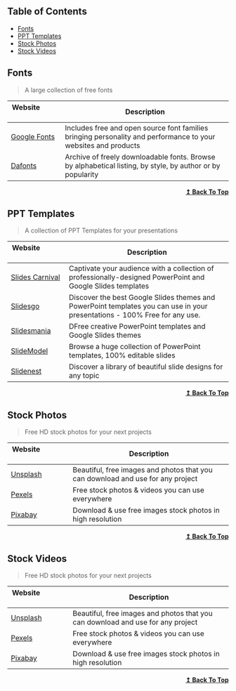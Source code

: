 ## Table of Contents

- [Fonts](#fonts)
- [PPT Templates](PPT-templates)
- [Stock Photos](#stock-photos)
- [Stock Videos](#stock-videos)

## Fonts

>A large collection of free fonts

| Website&nbsp; &nbsp; &nbsp; &nbsp; &nbsp; &nbsp; &nbsp; &nbsp; &nbsp; &nbsp; &nbsp; &nbsp; &nbsp; &nbsp; | Description |
| ----------------------- | ------------------  |
| [Google Fonts](https://www.fonts.google.com/) | Includes free and open source font families bringing personality and performance to your websites and products |
| [Dafonts](https://uidesigndaily.com/)         | Archive of freely downloadable fonts. Browse by alphabetical listing, by style, by author or by popularity |

<div align="right">
    <b><a href="#table-of-contents">↥ Back To Top</a></b>
</div>

## PPT Templates

>A collection of PPT Templates for your presentations

| Website&nbsp; &nbsp; &nbsp; &nbsp; &nbsp; &nbsp; &nbsp; &nbsp; &nbsp; &nbsp; &nbsp; &nbsp; &nbsp; &nbsp; | Description |
| ----------------------- | ------------------        |
| [Slides Carnival](https://www.slidescarnival.com/)  | Captivate your audience with a collection of professionally-designed PowerPoint and Google Slides templates                |
| [Slidesgo](https://slidesgo.com/)                   | Discover the best Google Slides themes and PowerPoint templates you can use in your presentations - 100% Free for any use.        |
| [Slidesmania](https://slidesmania.com/)             | DFree creative PowerPoint templates and Google Slides themes |
| [SlideModel](https://slidemodel.com/)               | Browse a huge collection of PowerPoint templates, 100% editable slides |
| [Slidenest](https://slidenest.com/)                 | Discover a library of beautiful slide designs for any topic |

<div align="right">
    <b><a href="#table-of-contents">↥ Back To Top</a></b>
</div>

## Stock Photos

>Free HD stock photos for your next projects

| Website&nbsp; &nbsp; &nbsp; &nbsp; &nbsp; &nbsp; &nbsp; &nbsp; &nbsp; &nbsp; &nbsp; &nbsp; &nbsp; &nbsp; | Description |
| ----------------------- | ------------------  |
| [Unsplash](https://www.unsplash.com/)         | Beautiful, free images and photos that you can download and use for any project |
| [Pexels](https://pexels.com/)                 | Free stock photos & videos you can use everywhere |
| [Pixabay](https://pixabay.com/)               | Download & use free images stock photos in high resolution |

<div align="right">
    <b><a href="#table-of-contents">↥ Back To Top</a></b>
</div>

## Stock Videos

>Free HD stock photos for your next projects

| Website&nbsp; &nbsp; &nbsp; &nbsp; &nbsp; &nbsp; &nbsp; &nbsp; &nbsp; &nbsp; &nbsp; &nbsp; &nbsp; &nbsp; | Description |
| ----------------------- | ------------------ |
| [Unsplash](https://www.unsplash.com/)        | Beautiful, free images and photos that you can download and use for any project |
| [Pexels](https://pexels.com/)                | Free stock photos & videos you can use everywhere |
| [Pixabay](https://pixabay.com/)              | Download & use free images stock photos in high resolution |

<div align="right">
    <b><a href="#table-of-contents">↥ Back To Top</a></b>
</div>
